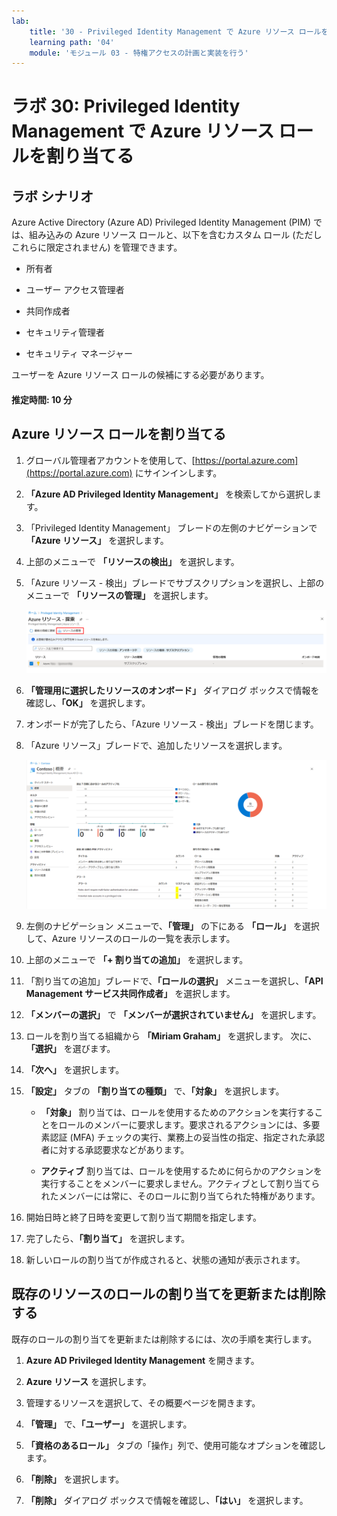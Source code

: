 ```yaml
---
lab:
    title: '30 - Privileged Identity Management で Azure リソース ロールを割り当てる'
    learning path: '04'
    module: 'モジュール 03 - 特権アクセスの計画と実装を行う'
---
```


# ラボ 30: Privileged Identity Management で Azure リソース ロールを割り当てる

## ラボ シナリオ

Azure Active Directory (Azure AD) Privileged Identity Management (PIM) では、組み込みの Azure リソース ロールと、以下を含むカスタム ロール (ただしこれらに限定されません) を管理できます。

- 所有者

- ユーザー アクセス管理者

- 共同作成者

- セキュリティ管理者

- セキュリティ マネージャー

ユーザーを Azure リソース ロールの候補にする必要があります。

#### 推定時間: 10 分

## Azure リソース ロールを割り当てる

1. グローバル管理者アカウントを使用して、[https://portal.azure.com](https://portal.azure.com) にサインインします。

2. **「Azure AD Privileged Identity Management」** を検索してから選択します。

3. 「Privileged Identity Management」 ブレードの左側のナビゲーションで **「Azure リソース」** を選択します。

4. 上部のメニューで **「リソースの検出」** を選択します。

5. 「Azure リソース - 検出」ブレードでサブスクリプションを選択し、上部のメニューで **「リソースの管理」** を選択します。

    ![サブスクリプションとリソースの管理が強調表示されている 「Azure リソース - 検出」ブレードを表示している画面イメージ](./media/lp4-mod3-pim-azure-resource-management.png)

6. **「管理用に選択したリソースのオンボード」** ダイアログ ボックスで情報を確認し、**「OK」** を選択します。

7. オンボードが完了したら、「Azure リソース - 検出」ブレードを閉じます。

8. 「Azure リソース」ブレードで、追加したリソースを選択します。

    ![最近追加された Azure リソースを表示している画面イメージ](./media/lp4-mod3-pim-az-resource-overview.png)

9. 左側のナビゲーション メニューで、**「管理」** の下にある **「ロール」** を選択して、Azure リソースのロールの一覧を表示します。

10. 上部のメニューで **「+ 割り当ての追加」** を選択します。

11. 「割り当ての追加」ブレードで、**「ロールの選択」** メニューを選択し、**「API Management サービス共同作成者」** を選択します。

12. **「メンバーの選択」** で **「メンバーが選択されていません」** を選択します。

13. ロールを割り当てる組織から **「Miriam Graham」** を選択します。  次に、**「選択」** を選びます。

14. **「次へ」** を選択します。

15. **「設定」** タブの **「割り当ての種類」** で、**「対象」** を選択します。

    - **「対象」** 割り当ては、ロールを使用するためのアクションを実行することをロールのメンバーに要求します。要求されるアクションには、多要素認証 (MFA) チェックの実行、業務上の妥当性の指定、指定された承認者に対する承認要求などがあります。

    - **アクティブ** 割り当ては、ロールを使用するために何らかのアクションを実行することをメンバーに要求しません。アクティブとして割り当てられたメンバーには常に、そのロールに割り当てられた特権があります。

16. 開始日時と終了日時を変更して割り当て期間を指定します。

17. 完了したら、**「割り当て」** を選択します。

18. 新しいロールの割り当てが作成されると、状態の通知が表示されます。

## 既存のリソースのロールの割り当てを更新または削除する

既存のロールの割り当てを更新または削除するには、次の手順を実行します。

1. **Azure AD Privileged Identity Management** を開きます。

2. **Azure リソース** を選択します。

3. 管理するリソースを選択して、その概要ページを開きます。

4. **「管理」** で、**「ユーザー」** を選択します。

5. **「資格のあるロール」** タブの「操作」列で、使用可能なオプションを確認します。

6. **「削除」** を選択します。

7. **「削除」** ダイアログ ボックスで情報を確認し、**「はい」** を選択します。
